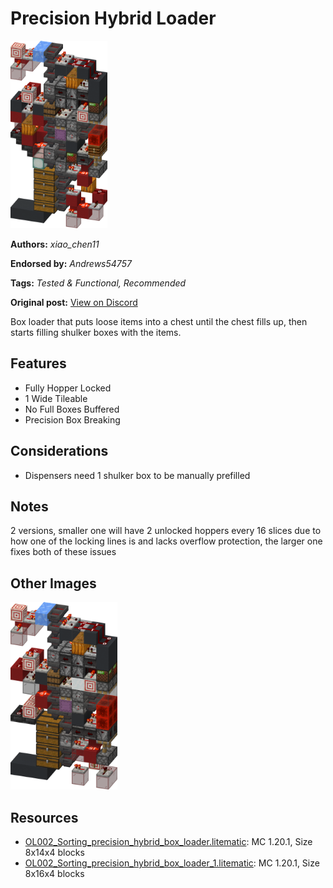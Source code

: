 # Precision Hybrid Loader
<img alt="area_render_4_.png" src="images/area_render_4_.png?raw=1" height="300px">

**Authors:** *xiao_chen11*

**Endorsed by:** *Andrews54757*

**Tags:** *Tested & Functional, Recommended*

**Original post:** [View on Discord](https://discord.com/channels/1375556143186837695/1388557426013376634)

Box loader that puts loose items into a chest until the chest fills up, then starts filling shulker boxes with the items.

## Features
- Fully Hopper Locked
- 1 Wide Tileable
- No Full Boxes Buffered
- Precision Box Breaking

## Considerations
- Dispensers need 1 shulker box to be manually prefilled

## Notes
2 versions, smaller one will have 2 unlocked hoppers every 16 slices due to how one of the locking lines is and lacks overflow protection, the larger one fixes both of these issues

## Other Images
<img src="images/area_render_5_.png?raw=1" height="300px">

## Resources
- [OL002_Sorting_precision_hybrid_box_loader.litematic](attachments/OL002_Sorting_precision_hybrid_box_loader.litematic): MC 1.20.1, Size 8x14x4 blocks
- [OL002_Sorting_precision_hybrid_box_loader_1.litematic](attachments/OL002_Sorting_precision_hybrid_box_loader_1.litematic): MC 1.20.1, Size 8x16x4 blocks
